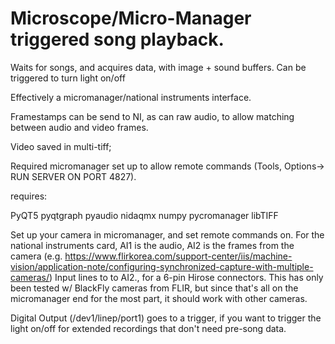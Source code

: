 # Microscope/Micro-Manager triggered song playback.

Waits for songs, and acquires data, with image + sound buffers.
Can be triggered to turn light on/off

Effectively a micromanager/national instruments interface.

Framestamps can be send to NI, as can raw audio, to allow matching between audio and video frames.

Video saved in multi-tiff;

Required micromanager set up to allow remote commands (Tools, Options-> RUN SERVER ON PORT 4827). 

requires:
 
PyQT5
pyqtgraph
pyaudio
nidaqmx
numpy
pycromanager
libTIFF

Set up your camera in micromanager, and set remote commands on. 
For the national instruments card, AI1 is the audio, AI2 is the frames from the camera (e.g. https://www.flirkorea.com/support-center/iis/machine-vision/application-note/configuring-synchronized-capture-with-multiple-cameras/)
Input lines to to AI2., for a 6-pin Hirose connectors. This has only been tested w/ BlackFly cameras from FLIR, but since that's all on the micromanager end for the most part, it should work with other cameras.  

Digital Output (/dev1/linep/port1) goes to a trigger, if you want to trigger the light on/off for extended recordings that don't need pre-song data. 


 



